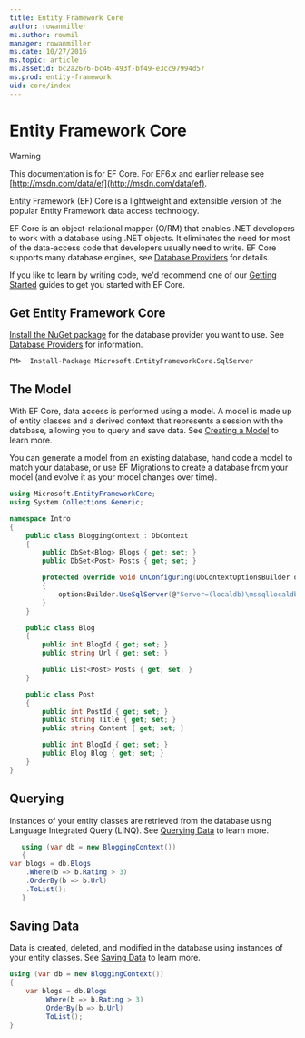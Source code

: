 ```yaml
---
title: Entity Framework Core
author: rowanmiller
ms.author: rowmil
manager: rowanmiller
ms.date: 10/27/2016
ms.topic: article
ms.assetid: bc2a2676-bc46-493f-bf49-e3cc97994d57
ms.prod: entity-framework
uid: core/index
---
```

# Entity Framework Core

> [!WARNING]
> This documentation is for EF Core. For EF6.x and earlier release see [http://msdn.com/data/ef](http://msdn.com/data/ef).

Entity Framework (EF) Core is a lightweight and extensible version of the popular Entity Framework data access technology.

EF Core is an object-relational mapper (O/RM) that enables .NET developers to work with a database using .NET objects. It eliminates the need for most of the data-access code that developers usually need to write. EF Core supports many database engines, see [Database Providers](providers/index.md) for details.

If you like to learn by writing code, we'd recommend one of our [Getting Started](get-started/index.md) guides to get you started with EF Core.

## Get Entity Framework Core

[Install the NuGet package](https://docs.nuget.org/consume) for the database provider you want to use. See [Database Providers](providers/index.md) for information.

<!-- literal_block"ids  "dupnames  "names  "xml:space": "preserve", : "csharp",", "classes  "linenos": false, "backrefs  highlight_args} -->
````text
PM>  Install-Package Microsoft.EntityFrameworkCore.SqlServer
````

## The Model

With EF Core, data access is performed using a model. A model is made up of entity classes and a derived context that represents a session with the database, allowing you to query and save data. See [Creating a Model](modeling/index.md) to learn more.

You can generate a model from an existing database, hand code a model to match your database, or use EF Migrations to create a database from your model (and evolve it as your model changes over time).

<!-- literal_block"ids  "dupnames  "names  "xml:space": "preserve", : "csharp", "classes  "linenos": true, "backrefs  highlight_args} -->
````csharp
using Microsoft.EntityFrameworkCore;
using System.Collections.Generic;

namespace Intro
{
    public class BloggingContext : DbContext
    {
        public DbSet<Blog> Blogs { get; set; }
        public DbSet<Post> Posts { get; set; }

        protected override void OnConfiguring(DbContextOptionsBuilder optionsBuilder)
        {
            optionsBuilder.UseSqlServer(@"Server=(localdb)\mssqllocaldb;Database=MyDatabase;Trusted_Connection=True;");
        }
    }

    public class Blog
    {
        public int BlogId { get; set; }
        public string Url { get; set; }

        public List<Post> Posts { get; set; }
    }

    public class Post
    {
        public int PostId { get; set; }
        public string Title { get; set; }
        public string Content { get; set; }

        public int BlogId { get; set; }
        public Blog Blog { get; set; }
    }
}
````

## Querying

Instances of your entity classes are retrieved from the database using Language Integrated Query (LINQ). See [Querying Data](querying/index.md) to learn more.

<!-- literal_block"ids  "dupnames  "names  "xml:space": "preserve", : "csharp", "classes  "linenos": true, "backrefs  highlight_args} -->
````csharp
   using (var db = new BloggingContext())
   {
var blogs = db.Blogs
    .Where(b => b.Rating > 3)
    .OrderBy(b => b.Url)
    .ToList();
   }
````

## Saving Data

Data is created, deleted, and modified in the database using instances of your entity classes. See [Saving Data](saving/index.md) to learn more.

<!-- literal_block"ids  "dupnames  "names  "xml:space": "preserve", : "csharp", "classes  "linenos": true, "backrefs  highlight_args} -->
````csharp
using (var db = new BloggingContext())
{
    var blogs = db.Blogs
        .Where(b => b.Rating > 3)
        .OrderBy(b => b.Url)
        .ToList();
}
````
